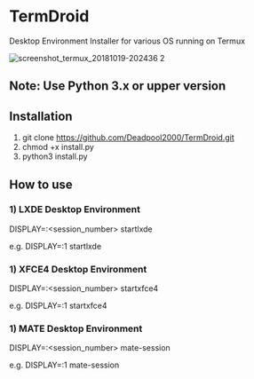 # TermDroid
Desktop Environment Installer for various OS running on Termux

![screenshot_termux_20181019-202436 2](https://user-images.githubusercontent.com/32305505/47226191-8527a080-d3dd-11e8-9ddc-68182f546140.png)


## Note: Use Python 3.x or upper version

## Installation
1) git clone https://github.com/Deadpool2000/TermDroid.git
2) chmod +x install.py
3) python3 install.py

## How to use
### 1) LXDE Desktop Environment 
DISPLAY=:<session_number> startlxde

e.g. DISPLAY=:1 startlxde

### 1) XFCE4 Desktop Environment 
DISPLAY=:<session_number> startxfce4

e.g. DISPLAY=:1 startxfce4

### 1) MATE Desktop Environment 
DISPLAY=:<session_number> mate-session

e.g. DISPLAY=:1 mate-session
